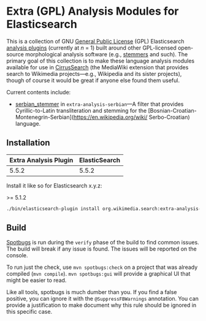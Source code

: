 Extra (GPL) Analysis Modules for Elasticsearch
=========================

This is a collection of GNU [General Public
License](https://www.gnu.org/licenses/gpl.html) (GPL) Elasticsearch [analysis
plugins](https://www.elastic.co/guide/en/elasticsearch/reference/current/analysis-lang-analyzer.html)
(currently at *n* = 1) built around other GPL-licensed open-source morphological
analysis software (e.g., [stemmers](https://en.wikipedia.org/wiki/Stemming) and
such). The primary goal of this collection is to make these language analysis
modules available for use in
[CirrusSearch](https://www.mediawiki.org/wiki/Extension:CirrusSearch) (the
MediaWiki extension that provides search to Wikimedia projects—e.g., Wikipedia
and its sister projects), though of course it would be great if anyone else
found them useful.

Current contents include:

* [serbian_stemmer](docs/serbian_stemmer.md) in
`extra-analysis-serbian`—A filter that provides Cyrillic-to-Latin
transliteration and stemming for the
[Bosnian-Croatian-Montenegrin-Serbian](https://en.wikipedia.org/wiki/
Serbo-Croatian) language.

Installation
------------

| Extra Analysis Plugin |  ElasticSearch  |
|-----------------------|-----------------|
| 5.5.2                 | 5.5.2           |

Install it like so for Elasticsearch x.y.z:

\>= 5.1.2

```bash
./bin/elasticsearch-plugin install org.wikimedia.search:extra-analysis-serbian:x.y.z
```

Build
-----
[Spotbugs](https://spotbugs.github.io/) is run during the `verify` phase of the
build to find common issues. The build will break if any issue is found. The
issues will be reported on the console.

To run just the check, use `mvn spotbugs:check` on a project that was already
compiled (`mvn compile`). `mvn spotbugs:gui` will provide a graphical UI that
might be easier to read.

Like all tools, spotbugs is much dumber than you. If you find a false positive,
you can ignore it with the `@SuppressFBWarnings` annotation. You can provide a
justification to make document why this rule should be ignored in this specific
case.